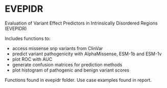 # EVEPIDR
Evaluation of Variant Effect Predictors in Intrinsically Disordered Regions (EVEPIDR)

Includes functions to:
* access missense snp variants from ClinVar
* predict variant pathogenicity with AlphaMissense, ESM-1b and ESM-1v
* plot ROC with AUC
* generate confusion matrices for prediction methods
* plot histogram of pathogenic and benign variant scores

Functions found in evepidr folder. Use case examples found in report.

